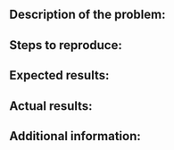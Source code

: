 <!-- Thanks for reporting a bug.

Please provide as much information as possible.
Paste any logs using the backticks (```).

IMPORTANT: please do not post general questions here;
if you have questions, please use mailing list: support@graphene-project.io
-->

## Description of the problem:

## Steps to reproduce:
<!-- NOTE: please specify the exact commit ID on which you reproduced the issue
-->

## Expected results:

## Actual results:

## Additional information: <!-- if applicable -->
